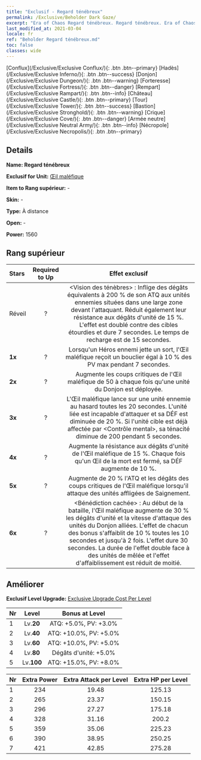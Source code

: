 ```yaml
---
title: "Exclusif - Regard ténébreux"
permalink: /Exclusive/Beholder Dark Gaze/
excerpt: "Era of Chaos Regard ténébreux. Regard ténébreux. Era of Chaos Exclusif Regard ténébreux. Œil maléfique Exclusif."
last_modified_at: 2021-03-04
locale: fr
ref: "Beholder Regard ténébreux.md"
toc: false
classes: wide
---
```

 [Conflux](/Exclusive/Exclusive Conflux/){: .btn .btn--primary} [Hadès](/Exclusive/Exclusive Inferno/){: .btn .btn--success} [Donjon](/Exclusive/Exclusive Dungeon/){: .btn .btn--warning} [Forteresse](/Exclusive/Exclusive Fortress/){: .btn .btn--danger} [Rempart](/Exclusive/Exclusive Rampart/){: .btn .btn--info} [Château](/Exclusive/Exclusive Castle/){: .btn .btn--primary} [Tour](/Exclusive/Exclusive Tower/){: .btn .btn--success} [Bastion](/Exclusive/Exclusive Stronghold/){: .btn .btn--warning} [Crique](/Exclusive/Exclusive Cove/){: .btn .btn--danger} [Armée neutre](/Exclusive/Exclusive Neutral Army/){: .btn .btn--info} [Nécropole](/Exclusive/Exclusive Necropolis/){: .btn .btn--primary} 

## Details
 **Name: Regard ténébreux** 

 **Exclusif for Unit:** [Œil maléfique](/units/Beholder/) 

 **Item to Rang supérieur:** -

 **Skin:** -

 **Type:** À distance

 **Open:** -

 **Power:** 1560

## Rang supérieur

  |     Stars    |  Required to Up | Effet exclusif |
  |:-------------|:---------------:|:---------------:|
  |  Réveil  | ? | <Vision des ténèbres> : Inflige des dégâts équivalents à 200 % de son ATQ aux unités ennemies situées dans une large zone devant l'attaquant. Réduit également leur résistance aux dégâts d'unité de 15 %. L'effet est doublé contre des cibles étourdies et dure 7 secondes. Le temps de recharge est de 15 secondes. |
  | **1x** <i class="fas fa-star"/> | ? | Lorsqu'un Héros ennemi jette un sort, l'Œil maléfique reçoit un bouclier égal à 10 % des PV max pendant 7 secondes. |
  | **2x** <i class="fas fa-star"/> | ? | Augmente les coups critiques de l'Œil maléfique de 50 à chaque fois qu'une unité du Donjon est déployée. |
  | **3x** <i class="fas fa-star"/> | ? | L'Œil maléfique lance <Lien ombral> sur une unité ennemie au hasard toutes les 20 secondes. L'unité liée est incapable d'attaquer et sa DÉF est diminuée de 20 %. Si l'unité cible est déjà affectée par <Contrôle mental>, sa ténacité diminue de 200 pendant 5 secondes. |
  | **4x** <i class="fas fa-star"/> | ? | Augmente la résistance aux dégâts d'unité de l'Œil maléfique de 15 %. Chaque fois qu'un Œil de la mort est fermé, sa DÉF augmente de 10 %. |
  | **5x** <i class="fas fa-star"/> | ? | Augmente de 20 % l'ATQ et les dégâts des coups critiques de l'Œil maléfique lorsqu'il attaque des unités affligées de Saignement. |
  | **6x** <i class="fas fa-star"/> | ? | <Bénédiction cachée> : Au début de la bataille, l'Œil maléfique augmente de 30 % les dégâts d'unité et la vitesse d'attaque des unités du Donjon alliées. L'effet de chacun des bonus s'affaiblit de 10 % toutes les 10 secondes et jusqu'à 2 fois. L'effet dure 30 secondes. La durée de l'effet double face à des unités de mêlée et l'effet d'affaiblissement est réduit de moitié. |


## Améliorer
 **Exclusif Level Upgrade:** [Exclusive Upgrade Cost Per Level](/Exclusive/ExclusiveUpgradeCostPerLevel/)

  |  Nr  |   Level  | Bonus at Level |
  |:-----|:--------:|:--------------:|
  | 1 | Lv.**20** | ATQ: +5.0%, PV: +3.0% |
  | 2 | Lv.**40** | ATQ: +10.0%, PV: +5.0% |
  | 3 | Lv.**60** | ATQ: +10.0%, PV: +5.0% |
  | 4 | Lv.**80** | Dégâts d'unité: +5.0% |
  | 5 | Lv.**100** | ATQ: +15.0%, PV: +8.0% |


  |  Nr  |  Extra Power | Extra Attack per Level | Extra HP per Level |
  |:-----|:--------:|:--------:|:--------:|
  | 1 | 234 | 19.48 | 125.13 |
  | 2 | 265 | 23.37 | 150.15 |
  | 3 | 296 | 27.27 | 175.18 |
  | 4 | 328 | 31.16 | 200.2 |
  | 5 | 359 | 35.06 | 225.23 |
  | 6 | 390 | 38.95 | 250.25 |
  | 7 | 421 | 42.85 | 275.28 |


